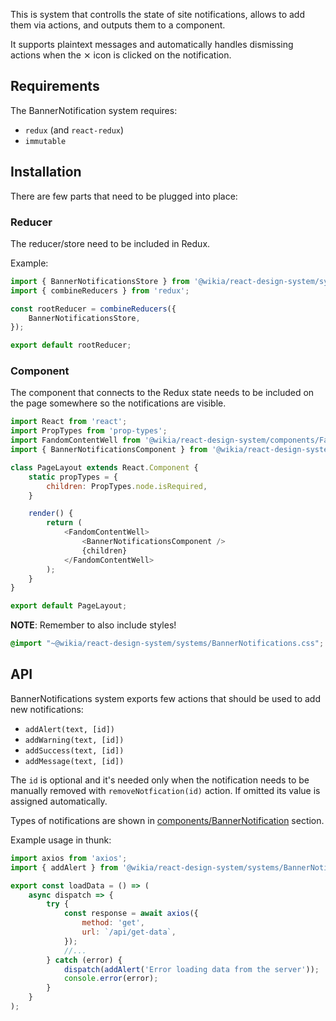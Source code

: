 This is system that controlls the state of site notifications, allows to add them via actions, and outputs them to a component.

It supports plaintext messages and automatically handles dismissing actions when the &Cross; icon is clicked on the notification.

## Requirements

The BannerNotification system requires:

- `redux` (and `react-redux`)
- `immutable`

## Installation

There are few parts that need to be plugged into place:

### Reducer

The reducer/store need to be included in Redux.

Example:

```js static
import { BannerNotificationsStore } from '@wikia/react-design-system/systems/BannerNotifications';
import { combineReducers } from 'redux';

const rootReducer = combineReducers({
    BannerNotificationsStore,
});

export default rootReducer;
```

### Component

The component that connects to the Redux state needs to be included on the page somewhere so the notifications are visible.

```js static
import React from 'react';
import PropTypes from 'prop-types';
import FandomContentWell from '@wikia/react-design-system/components/FandomContentWell';
import { BannerNotificationsComponent } from '@wikia/react-design-system/systems/BannerNotifications';

class PageLayout extends React.Component {
    static propTypes = {
        children: PropTypes.node.isRequired,
    }

    render() {
        return (
            <FandomContentWell>
                <BannerNotificationsComponent />
                {children}
            </FandomContentWell>
        );
    }
}

export default PageLayout;
```

**NOTE**: Remember to also include styles!

```css static
@import "~@wikia/react-design-system/systems/BannerNotifications.css";
```

## API

BannerNotifications system exports few actions that should be used to add new notifications:

- `addAlert(text, [id])`
- `addWarning(text, [id])`
- `addSuccess(text, [id])`
- `addMessage(text, [id])`

The `id` is optional and it's needed only when the notification needs to be manually removed with `removeNotfication(id)` action. If omitted its value is assigned automatically.

Types of notifications are shown in [components/BannerNotification](https://wikia.github.io/react-design-system/#bannernotification) section.

Example usage in thunk:

```js static
import axios from 'axios';
import { addAlert } from '@wikia/react-design-system/systems/BannerNotifications';

export const loadData = () => (
    async dispatch => {
        try {
            const response = await axios({
                method: 'get',
                url: `/api/get-data`,
            });
            //...
        } catch (error) {
            dispatch(addAlert('Error loading data from the server'));
            console.error(error);
        }
    }
);
```
